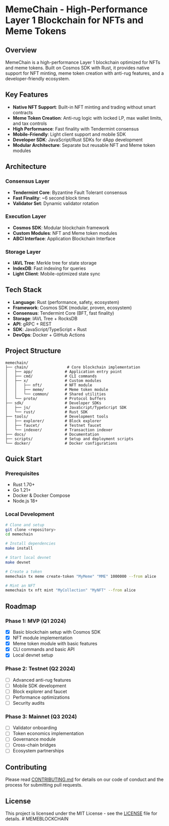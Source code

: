 # MemeChain - High-Performance Layer 1 Blockchain for NFTs and Meme Tokens

## Overview

MemeChain is a high-performance Layer 1 blockchain optimized for NFTs and meme tokens. Built on Cosmos SDK with Rust, it provides native support for NFT minting, meme token creation with anti-rug features, and a developer-friendly ecosystem.

## Key Features

- **Native NFT Support**: Built-in NFT minting and trading without smart contracts
- **Meme Token Creation**: Anti-rug logic with locked LP, max wallet limits, and tax controls
- **High Performance**: Fast finality with Tendermint consensus
- **Mobile-Friendly**: Light client support and mobile SDK
- **Developer SDK**: JavaScript/Rust SDKs for dApp development
- **Modular Architecture**: Separate but reusable NFT and Meme token modules

## Architecture

### Consensus Layer
- **Tendermint Core**: Byzantine Fault Tolerant consensus
- **Fast Finality**: ~6 second block times
- **Validator Set**: Dynamic validator rotation

### Execution Layer
- **Cosmos SDK**: Modular blockchain framework
- **Custom Modules**: NFT and Meme token modules
- **ABCI Interface**: Application Blockchain Interface

### Storage Layer
- **IAVL Tree**: Merkle tree for state storage
- **IndexDB**: Fast indexing for queries
- **Light Client**: Mobile-optimized state sync

## Tech Stack

- **Language**: Rust (performance, safety, ecosystem)
- **Framework**: Cosmos SDK (modular, proven, ecosystem)
- **Consensus**: Tendermint Core (BFT, fast finality)
- **Storage**: IAVL Tree + RocksDB
- **API**: gRPC + REST
- **SDK**: JavaScript/TypeScript + Rust
- **DevOps**: Docker + GitHub Actions

## Project Structure

```
memechain/
├── chain/                 # Core blockchain implementation
│   ├── app/              # Application entry point
│   ├── cmd/              # CLI commands
│   ├── x/                # Custom modules
│   │   ├── nft/          # NFT module
│   │   ├── meme/         # Meme token module
│   │   └── common/       # Shared utilities
│   └── proto/            # Protocol buffers
├── sdk/                  # Developer SDKs
│   ├── js/               # JavaScript/TypeScript SDK
│   └── rust/             # Rust SDK
├── tools/                # Development tools
│   ├── explorer/         # Block explorer
│   ├── faucet/           # Testnet faucet
│   └── indexer/          # Transaction indexer
├── docs/                 # Documentation
├── scripts/              # Setup and deployment scripts
└── docker/               # Docker configurations
```

## Quick Start

### Prerequisites
- Rust 1.70+
- Go 1.21+
- Docker & Docker Compose
- Node.js 18+

### Local Development
```bash
# Clone and setup
git clone <repository>
cd memechain

# Install dependencies
make install

# Start local devnet
make devnet

# Create a token
memechain tx meme create-token "MyMeme" "MME" 1000000 --from alice

# Mint an NFT
memechain tx nft mint "MyCollection" "MyNFT" --from alice
```

## Roadmap

### Phase 1: MVP (Q1 2024)
- [x] Basic blockchain setup with Cosmos SDK
- [x] NFT module implementation
- [x] Meme token module with basic features
- [x] CLI commands and basic API
- [x] Local devnet setup

### Phase 2: Testnet (Q2 2024)
- [ ] Advanced anti-rug features
- [ ] Mobile SDK development
- [ ] Block explorer and faucet
- [ ] Performance optimizations
- [ ] Security audits

### Phase 3: Mainnet (Q3 2024)
- [ ] Validator onboarding
- [ ] Token economics implementation
- [ ] Governance module
- [ ] Cross-chain bridges
- [ ] Ecosystem partnerships

## Contributing

Please read [CONTRIBUTING.md](CONTRIBUTING.md) for details on our code of conduct and the process for submitting pull requests.

## License

This project is licensed under the MIT License - see the [LICENSE](LICENSE) file for details. # MEMEBLOCKCHAIN

